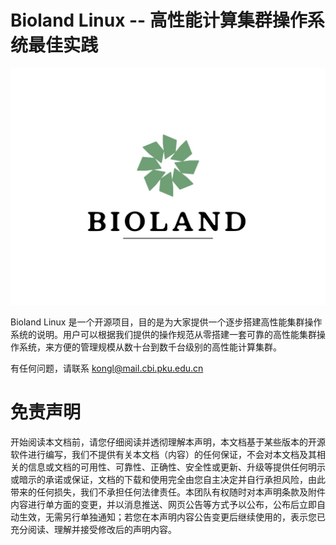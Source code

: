 # Bioland Linux -- 高性能计算集群操作系统最佳实践

![](./BIOLAND.jpeg)

Bioland Linux 是一个开源项目，目的是为大家提供一个逐步搭建高性能集群操作系统的说明。用户可以根据我们提供的操作规范从零搭建一套可靠的高性能集群操作系统，来方便的管理规模从数十台到数千台级别的高性能计算集群。

有任何问题，请联系
[kongl@mail.cbi.pku.edu.cn](mailto:kongl@mail.cbi.pku.edu.cn)

# 免责声明
开始阅读本文档前，请您仔细阅读并透彻理解本声明，本文档基于某些版本的开源软件进行编写，我们不提供有关本文档（内容）的任何保证，不会对本文档及其相关的信息或文档的可用性、可靠性、正确性、安全性或更新、升级等提供任何明示或暗示的承诺或保证，文档的下载和使用完全由您自主决定并自行承担风险，由此带来的任何损失，我们不承担任何法律责任。本团队有权随时对本声明条款及附件内容进行单方面的变更，并以消息推送、网页公告等方式予以公布，公布后立即自动生效，无需另行单独通知；若您在本声明内容公告变更后继续使用的，表示您已充分阅读、理解并接受修改后的声明内容。
